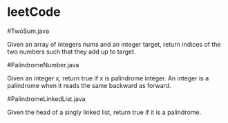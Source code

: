 # leetCode

#TwoSum.java

Given an array of integers nums and an integer target, return indices of the two numbers such that they add up to target.

#PalindromeNumber.java

Given an integer x, return true if x is palindrome integer.
An integer is a palindrome when it reads the same backward as forward.

#PalindromeLinkedList.java

Given the head of a singly linked list, return true if it is a palindrome.


